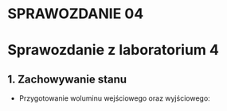 # SPRAWOZDANIE 04

# Sprawozdanie z laboratorium 4

## 1. Zachowywanie stanu

- Przygotowanie woluminu wejściowego oraz wyjściowego:
